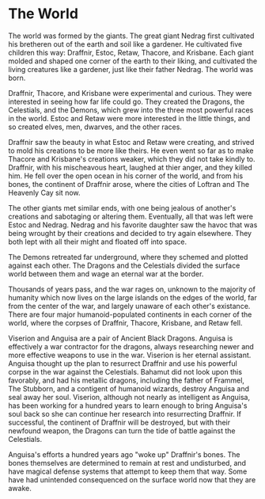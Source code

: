 # The World
The world was formed by the giants. The great giant Nedrag first cultivated his bretheren out of the earth and soil like a gardener. He cultivated five children this way: Draffnir, Estoc, Retaw, Thacore, and Krisbane. Each giant molded and shaped one corner of the earth to their liking, and cultivated the living creatures like a gardener, just like their father Nedrag. The world was born.

Draffnir, Thacore, and Krisbane were experimental and curious. They were interested in seeing how far life could go. They created the Dragons, the Celestials, and the Demons, which grew into the three most powerful races in the world. Estoc and Retaw were more interested in the little things, and so created elves, men, dwarves, and the other races.

Draffnir saw the beauty in what Estoc and Retaw were creating, and strived to mold his creations to be more like theirs. He even went so far as to make Thacore and Krisbane's creations weaker, which they did not take kindly to. Draffnir, with his mischeavous heart, laughed at thier anger, and they killed him. He fell over the open ocean in his corner of the world, and from his bones, the continent of Draffnir arose, where the cities of Loftran and The Heavenly Cay sit now.

The other giants met similar ends, with one being jealous of another's creations and sabotaging or altering them. Eventually, all that was left were Estoc and Nedrag. Nedrag and his favorite daughter saw the havoc that was being wrought by their creations and decided to try again elsewhere. They both lept with all their might and floated off into space.

The Demons retreated far underground, where they schemed and plotted against each other. The Dragons and the Celestials divided the surface world between them and wage an eternal war at the border.

Thousands of years pass, and the war rages on, unknown to the majority of humanity which now lives on the large islands on the edges of the world, far from the center of the war, and largely unaware of each other's existance. There are four major humanoid-populated continents in each corner of the world, where the corpses of Draffnir, Thacore, Krisbane, and Retaw fell.

Viserion and Anguisa are a pair of Ancient Black Dragons. Anguisa is effectively a war contractor for the dragons, always researching newer and more effective weapons to use in the war. Viserion is her eternal assistant. Anguisa thought up the plan to resurrect Draffnir and use his powerful corpse in the war against the Celestials. Bahamut did not look upon this favorably, and had his metallic dragons, including the father of Frammel, The Stubborn, and a contigent of humanoid wizards, destroy Anguisa and seal away her soul. Viserion, although not nearly as intelligent as Anguisa, has been working for a hundred years to learn enough to bring Anguisa's soul back so she can continue her research into resurrecting Draffnir. If successful, the continent of Draffnir will be destroyed, but with their newfound weapon, the Dragons can turn the tide of battle against the Celestials.

Anguisa's efforts a hundred years ago "woke up" Draffnir's bones. The bones themselves are determined to remain at rest and undisturbed, and have magical defense systems that attempt to keep them that way. Some have had unintended consequenced on the surface world now that they are awake.
